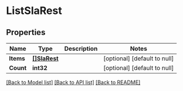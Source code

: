 # ListSlaRest

## Properties
Name | Type | Description | Notes
------------ | ------------- | ------------- | -------------
**Items** | [**[]SlaRest**](SlaRest.md) |  | [optional] [default to null]
**Count** | **int32** |  | [optional] [default to null]

[[Back to Model list]](../README.md#documentation-for-models) [[Back to API list]](../README.md#documentation-for-api-endpoints) [[Back to README]](../README.md)

